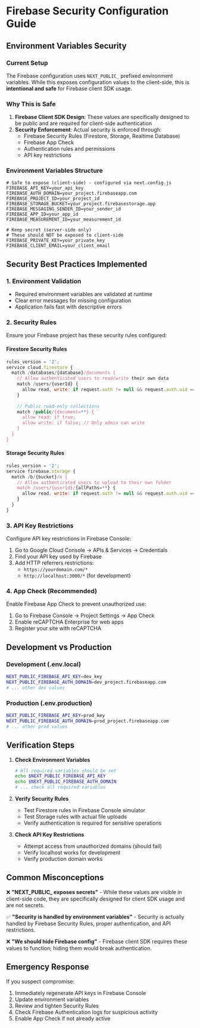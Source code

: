 # Firebase Security Configuration Guide

## Environment Variables Security

### Current Setup
The Firebase configuration uses `NEXT_PUBLIC_` prefixed environment variables. While this exposes configuration values to the client-side, this is **intentional and safe** for Firebase client SDK usage.

### Why This is Safe
1. **Firebase Client SDK Design**: These values are specifically designed to be public and are required for client-side authentication
2. **Security Enforcement**: Actual security is enforced through:
   - Firebase Security Rules (Firestore, Storage, Realtime Database)
   - Firebase App Check
   - Authentication rules and permissions
   - API key restrictions

### Environment Variables Structure
```
# Safe to expose (client-side) - configured via next.config.js
FIREBASE_API_KEY=your_api_key
FIREBASE_AUTH_DOMAIN=your_project.firebaseapp.com
FIREBASE_PROJECT_ID=your_project_id
FIREBASE_STORAGE_BUCKET=your_project.firebasestorage.app
FIREBASE_MESSAGING_SENDER_ID=your_sender_id
FIREBASE_APP_ID=your_app_id
FIREBASE_MEASUREMENT_ID=your_measurement_id

# Keep secret (server-side only)
# These should NOT be exposed to client-side
FIREBASE_PRIVATE_KEY=your_private_key
FIREBASE_CLIENT_EMAIL=your_client_email
```

## Security Best Practices Implemented

### 1. Environment Validation
- Required environment variables are validated at runtime
- Clear error messages for missing configuration
- Application fails fast with descriptive errors

### 2. Security Rules
Ensure your Firebase project has these security rules configured:

#### Firestore Security Rules
```javascript
rules_version = '2';
service cloud.firestore {
  match /databases/{database}/documents {
    // Allow authenticated users to read/write their own data
    match /users/{userId} {
      allow read, write: if request.auth != null && request.auth.uid == userId;
    }
    
    // Public read-only collections
    match /public/{document=**} {
      allow read: if true;
      allow write: if false; // Only admin can write
    }
  }
}
```

#### Storage Security Rules
```javascript
rules_version = '2';
service firebase.storage {
  match /b/{bucket}/o {
    // Allow authenticated users to upload to their own folder
    match /users/{userId}/{allPaths=**} {
      allow read, write: if request.auth != null && request.auth.uid == userId;
    }
  }
}
```

### 3. API Key Restrictions
Configure API key restrictions in Firebase Console:
1. Go to Google Cloud Console → APIs & Services → Credentials
2. Find your API key used by Firebase
3. Add HTTP referrers restrictions:
   - `https://yourdomain.com/*`
   - `http://localhost:3000/*` (for development)

### 4. App Check (Recommended)
Enable Firebase App Check to prevent unauthorized use:
1. Go to Firebase Console → Project Settings → App Check
2. Enable reCAPTCHA Enterprise for web apps
3. Register your site with reCAPTCHA

## Development vs Production

### Development (.env.local)
```bash
NEXT_PUBLIC_FIREBASE_API_KEY=dev_key
NEXT_PUBLIC_FIREBASE_AUTH_DOMAIN=dev_project.firebaseapp.com
# ... other dev values
```

### Production (.env.production)
```bash
NEXT_PUBLIC_FIREBASE_API_KEY=prod_key
NEXT_PUBLIC_FIREBASE_AUTH_DOMAIN=prod_project.firebaseapp.com
# ... other prod values
```

## Verification Steps

1. **Check Environment Variables**
   ```bash
   # All required variables should be set
   echo $NEXT_PUBLIC_FIREBASE_API_KEY
   echo $NEXT_PUBLIC_FIREBASE_AUTH_DOMAIN
   # ... check all required variables
   ```

2. **Verify Security Rules**
   - Test Firestore rules in Firebase Console simulator
   - Test Storage rules with actual file uploads
   - Verify authentication is required for sensitive operations

3. **Check API Key Restrictions**
   - Attempt access from unauthorized domains (should fail)
   - Verify localhost works for development
   - Verify production domain works

## Common Misconceptions

❌ **"NEXT_PUBLIC_ exposes secrets"** - While these values are visible in client-side code, they are specifically designed for client SDK usage and are not secrets.

✅ **"Security is handled by environment variables"** - Security is actually handled by Firebase Security Rules, proper authentication, and API restrictions.

❌ **"We should hide Firebase config"** - Firebase client SDK requires these values to function; hiding them would break authentication.

## Emergency Response

If you suspect compromise:
1. Immediately regenerate API keys in Firebase Console
2. Update environment variables
3. Review and tighten Security Rules
4. Check Firebase Authentication logs for suspicious activity
5. Enable App Check if not already active
